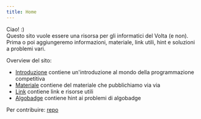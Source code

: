 ```yaml
---
title: Home
---
```


Ciao! :)    
Questo sito vuole essere una risorsa per gli informatici del Volta (e non). Prima o poi aggiungeremo informazioni, materiale, link utili, hint e soluzioni a problemi vari.

Overview del sito:
- [Introduzione](./introduzione.md) contiene un'introduzione al mondo della programmazione competitiva
- [Materiale](./materiale.md) contiene del materiale che pubblichiamo via via
- [Link](./link.md) contiene link e risorse utili
- [Algobadge](./algobadge.md) contiene hint ai problemi di algobadge 

Per contribuire: [repo](https://github.com/nik-din/volta.guide)
